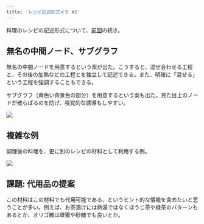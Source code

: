 ```yaml
---
title: 'レシピ記述形式メモ #2'
---
```

料理のレシピの記述形式について、[前回](https://r7kamura.com/articles/2022-05-13-mermaid-recipe-memo)の続き。

無名の中間ノード、サブグラフ
--------------

無名の中間ノードを用意するという案が出た。こうすると、混ぜ合わせる工程と、その後の加熱などの工程とを独立して記述できる。また、明確に「混ぜる」という工程を強調することもできる。

サブグラフ（黄色い背景色の部分）を用意するという案も出た。見た目上のノードが散らばるのを防げ、視覚的な誘導もしやすい。

![](https://lh5.googleusercontent.com/H5S5ciXE1ZUTBYLHY3i06xRnDlFBEYAuxBwZCwnn4OsLuUkMLNVpVUcMLr7oU5nnz6v6yyNGUY2q8Y1TfoDuYc7HxkDjRXL4RwcIq3xhw96gr3PRgngLMxb6-LGw5OGQY0KzRvEnfT26I-gnHpEQHtk5j8GfaDWMB39RdkEakN1h9IFJQ0OQSvB-B2T8)

複雑な例
----

調理後の料理を、更に別のレシピの材料として利用する例。

![](https://lh5.googleusercontent.com/rniB2wef3Dufojv-dr3pHLQQfy8mFGKki4012MRWdBkY3t-ndJkhPe_dnWI8hiZGETqsAVYzaZPfGyDnf31S-ULXBlxhn8sf8AU_te9ROiifbidkLFhYLOWkMcJrsoaFFJan9hlDNoy2z_y2ej6AKnN3VrGGFqgXkVoP7ke3dR2I-NMCGtkHOKsaq5br)

課題: 代用品の提案
----------

この材料はこの材料でも代用可能である、というヒント的な情報を含めたいと思うことが多い。例えば、お茶漬けには熱湯ではなくほうじ茶や緑茶のパターンもあるとか、オリゴ糖は蜂蜜や砂糖でも良いとか。
